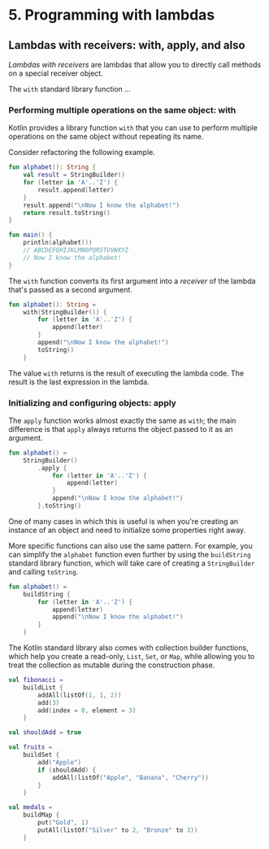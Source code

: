 # 5. Programming with lambdas

## Lambdas with receivers: with, apply, and also

_Lambdas with receivers_ are lambdas that allow you to directly call methods on a special receiver object.

The `with` standard library function ...

### Performing multiple operations on the same object: with

Kotlin provides a library function `with` that you can use to perform multiple operations on the same object without repeating its name.

Consider refactoring the following example.

```kotlin
fun alphabet(): String {
    val result = StringBuilder()
    for (letter in 'A'..'Z') {
        result.append(letter)
    }
    result.append("\nNow I know the alphabet!")
    return result.toString()
}

fun main() {
    println(alphabet())
    // ABCDEFGHIJKLMNOPQRSTUVWXYZ
    // Now I know the alphabet!
}
```

The `with` function converts its first argument into a _receiver_ of the lambda that's passed as a second argument.

```kotlin
fun alphabet(): String =
    with(StringBuilder()) {
        for (letter in 'A'..'Z') {
            append(letter)
        }
        append("\nNow I know the alphabet!")
        toString()
    }
```

The value `with` returns is the result of executing the lambda code. The result is the last expression in the lambda.

### Initializing and configuring objects: apply

The `apply` function works almost exactly the same as `with`; the main difference is that `apply` always returns the object passed to it as an argument.

```kotlin
fun alphabet() =
    StringBuilder()
        .apply {
            for (letter in 'A'..'Z') {
                append(letter)
            }
            append("\nNow I know the alphabet!")
        }.toString()
```

One of many cases in which this is useful is when you're creating an instance of an object and need to initialize some properties right away.

More specific functions can also use the same pattern. For example, you can simplify the `alphabet` function even further by using the `buildString` standard library function, which will take care of creating a `StringBuilder` and calling `toString`.

```kotlin
fun alphabet() =
    buildString {
        for (letter in 'A'..'Z') {
            append(letter)
            append("\nNow I know the alphabet!")
        }
    }
```

The Kotlin standard library also comes with collection builder functions, which help you create a read-only, `List`, `Set`, or `Map`, while allowing you to treat the collection as mutable during the construction phase.

```kotlin
val fibonacci =
    buildList {
        addAll(listOf(1, 1, 2))
        add(3)
        add(index = 0, element = 3)
    }

val shouldAdd = true

val fruits =
    buildSet {
        add("Apple")
        if (shouldAdd) {
            addAll(listOf("Apple", "Banana", "Cherry"))
        }
    }

val medals =
    buildMap {
        put("Gold", 1)
        putAll(listOf("Silver" to 2, "Bronze" to 3))
    }
```
